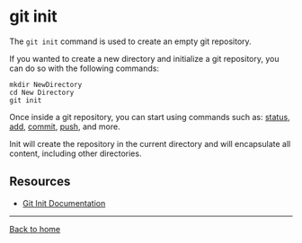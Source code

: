 # git init

The `git init` command is used to create an empty git repository.

If you wanted to create a new directory and initialize a git repository, you can do so with the following commands:

```
mkdir NewDirectory
cd New Directory
git init
```
Once inside a git repository, you can start using commands such as:
[status](./Status.md),
[add](./Add,md),
[commit](./Commit.md),
[push](./Push/md),
and more.

Init will create the repository in the current directory and will encapsulate all content, including other directories.

## Resources

- [Git Init Documentation](https://git.scm.com/docs/git-init)
 

 ---
 [Back to home](./README.md)